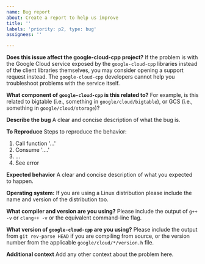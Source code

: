 ```yaml
---
name: Bug report
about: Create a report to help us improve
title: ''
labels: 'priority: p2, type: bug'
assignees: ''

---
```


**Does this issue affect the google-cloud-cpp project?**
If the problem is with the Google Cloud service exposed by the `google-cloud-cpp` libraries instead of the client libraries themselves, you may consider opening a support request instead. The `google-cloud-cpp` developers cannot help you troubleshoot problems with the service itself.

**What component of `google-cloud-cpp` is this related to?**
For example, is this related to bigtable (i.e., something in `google/cloud/bigtable`), or GCS (i.e., something in `google/cloud/storage`)?

**Describe the bug**
A clear and concise description of what the bug is.

**To Reproduce**
Steps to reproduce the behavior:
1. Call function '...'
2. Consume  '....'
3. ...
4. See error

**Expected behavior**
A clear and concise description of what you expected to happen.

**Operating system:**
If you are using a Linux distribution please include the name and version of the distribution too.

**What compiler and version are you using?**
Please include the output of `g++ -v` or `clang++ -v` or the equivalent command-line flag.

**What version of `google-cloud-cpp` are you using?**
Please include the output from `git rev-parse HEAD` if you are compiling from source, or the version number from the applicable `google/cloud/*/version.h` file.

**Additional context**
Add any other context about the problem here.
